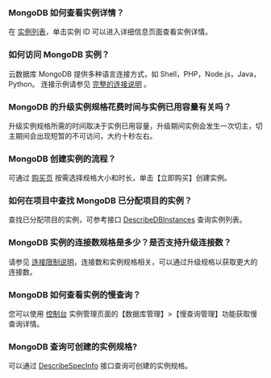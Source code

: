 ### MongoDB 如何查看实例详情？
在 [实例列表](https://console.cloud.tencent.com/mongodb)，单击实例 ID 可以进入详细信息页面查看实例详情。

### 如何访问 MongoDB 实例？
云数据库 MongoDB 提供多种语言连接方式，如 Shell，PHP，Node.js，Java，Python。
连接示例请参见 [完整的连接说明](https://cloud.tencent.com/document/product/240/3563) 。

### MongoDB 的升级实例规格花费时间与实例已用容量有关吗？
升级实例规格所需的时间取决于实例已用容量，升级期间实例会发生一次切主，切主期间会出现短暂的不可访问，大约十秒左右。

### MongoDB 创建实例的流程？
可通过 [购买页](https://buy.cloud.tencent.com/mongodb) 按需选择规格大小和时长，单击【立即购买】创建实例。

### 如何在项目中查找 MongoDB 已分配项目的实例？
查找已分配项目的实例，可参考接口 [DescribeDBInstances](https://cloud.tencent.com/document/api/240/38568) 查询实例列表。
 
### MongoDB 实例的连接数规格是多少？是否支持升级连接数？
请参见 [连接限制说明](https://cloud.tencent.com/document/product/240/622)，连接数和实例规格相关，可以通过升级规格以获取更大的连接数。

### MongoDB 如何查看实例的慢查询？
您可以使用 [控制台](https://console.cloud.tencent.com/mongodb/instance) 实例管理页面的【数据库管理】>【慢查询管理】功能获取慢查询详情。

### MongoDB 查询可创建的实例规格?
可以通过 [DescribeSpecInfo](https://cloud.tencent.com/document/api/240/38567) 接口查询可创建的实例规格。

